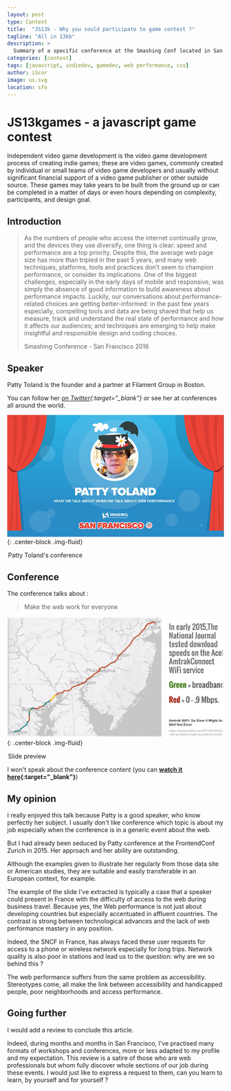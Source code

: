 ```yaml
---
layout: post
type: Contest
title:  "JS13k - Why you sould participate to game contest ?"
tagline: "All in 13kb"
description: >
  Summary of a specific conference at the Smashing Conf located in San Francisco (April 2016)
categories: [contest]
tags: [javascript, indiedev, gamedev, web performance, css]
author: iScor
image: ux.svg
location: sfo
---
```

# JS13kgames - a javascript game contest

Independent video game development is the video game development process of creating indie games; these are video games, commonly created by individual or small teams of video game developers and usually without significant financial support of a video game publisher or other outside source. These games may take years to be built from the ground up or can be completed in a matter of days or even hours depending on complexity, participants, and design goal.

## Introduction

<blockquote class="post-blockquote">
  <p>
  As the numbers of people who access the internet continually grow, and the devices they use diversify, one thing is clear: speed and performance are a top priority.
  Despite this, the average web page size has more than tripled in the past 5 years, and many web techniques, platforms, tools and practices don’t seem to champion performance, or consider its implications. One of the biggest challenges, especially in the early days of mobile and responsive, was simply the absence of good information to build awareness about performance impacts.
  Luckily, our conversations about performance-related choices are getting better-informed: in the past few years especially, compelling tools and data are being shared that help us measure, track and understand the real state of performance and how it affects our audiences; and techniques are emerging to help make insightful and responsible design and coding choices.
  </p>
  <span class="blockquote-author">Smashing Conference - San Francisco 2016</span>
</blockquote>

## Speaker

Patty Toland is the founder and a partner at Filament Group in Boston.

You can follow her *[on Twitter][pt-twitter]{:target="_blank"}* or see her at conferences all around the world.

![Patty Toland](/assets/images/patty-toland-smashing-conf.jpg){: .center-block .img-fluid}
<legend class="mark text-xs-center">Patty Toland's conference</legend>

## Conference

The conference talks about :

> Make the web work for everyone

![Web performance](/assets/images/train-performance.jpg){: .center-block .img-fluid}
<legend class="mark text-xs-center">Slide preview</legend>

I won't speak about the conference content (you can **[watch it here][conf]{:target="_blank"}**)

## My opinion

I really enjoyed this talk because Patty is a good speaker, who know perfectly her subject.
I usually don't like conference which topic is about my job especially when the conference is in a generic event about the web.

But I had already been seduced by Patty conference at the FrontendConf Zurich in 2015. Her approach and her ability are outstanding.

Although the examples given to illustrate her regularly from those data site or American studies, they are suitable and easily transferable in an European context, for example.

The example of the slide I've extracted is typically a case that a speaker could present in France with the difficulty of access to the web during business travel. Because yes, the Web performance is not just about developing countries but especially accentuated in affluent countries. The contrast is strong between technological advances and the lack of web performance mastery in any position.

Indeed, the SNCF in France, has always faced these user requests for access to a phone or wireless network especially for long trips. Network quality is also poor in stations and lead us to the question: why are we so behind this ?

The web performance suffers from the same problem as accessibility. Stereotypes come, all make the link between accessibility and handicapped people, poor neighborhoods and access performance.

## Going further

I would add a review to conclude this article.

Indeed, during months and months in San Francisco, I've practised many formats of workshops and conferences, more or less adapted to my profile and my expectation. This review is a satire of those who are web professionals but whom fully discover whole sections of our job during these events. I would just like to express a request to them, can you learn to learn, by yourself and for yourself ?

[pt-twitter]:      https://twitter.com/pattytoland
[conf]:            https://vimeo.com/163510675
